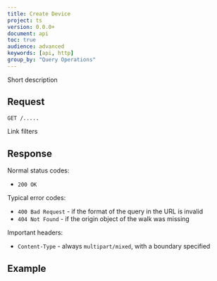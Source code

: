```yaml
---
title: Create Device
project: ts
version: 0.0.0+
document: api
toc: true
audience: advanced
keywords: [api, http]
group_by: "Query Operations"
---
```


Short description

## Request

```bash
GET /.....
```

<div class="info">
	<div class="title">Link filters</div>
</div>

## Response

Normal status codes:

* `200 OK`

Typical error codes:

* `400 Bad Request` - if the format of the query in the URL is invalid
* `404 Not Found` - if the origin object of the walk was missing

Important headers:

* `Content-Type` - always `multipart/mixed`, with a boundary specified

## Example

```bash
```
